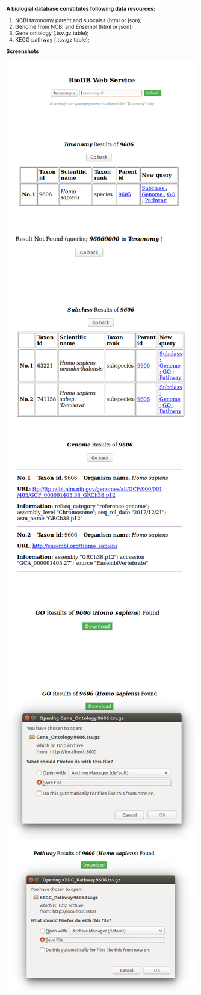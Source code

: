 **A biologial database constitutes following data resources:**

1. NCBI taxonomy parent and subcalss (html or json);
2. Genome from NCBI and Ensembl (html or json);
3. Gene ontology (.tsv.gz table);
4. KEGG pathway (.tsv.gz table);

**Screenshots**

<div align="center"> <img src="https://github.com/d2jvkpn/BioDB/blob/master/screenshots/01.png")/> </div>

<div align="center"> <img src="https://github.com/d2jvkpn/BioDB/blob/master/screenshots/02.png")/> </div>

<div align="center"> <img src="https://github.com/d2jvkpn/BioDB/blob/master/screenshots/03.png")/> </div>

<div align="center"> <img src="https://github.com/d2jvkpn/BioDB/blob/master/screenshots/04.png")/> </div>

<div align="center"> <img src="https://github.com/d2jvkpn/BioDB/blob/master/screenshots/05.png")/> </div>

<div align="center"> <img src="https://github.com/d2jvkpn/BioDB/blob/master/screenshots/06.png")/> </div>

<div align="center"> <img src="https://github.com/d2jvkpn/BioDB/blob/master/screenshots/07.png")/> </div>

<div align="center"> <img src="https://github.com/d2jvkpn/BioDB/blob/master/screenshots/08.png")/> </div>
